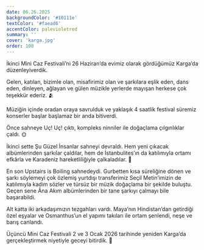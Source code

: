 ```yaml
---
date: 06.26.2025
backgroundColor: '#10111e'
textColor: '#faead6'
accentColor: palevioletred
summary: ''
cover: 'karga.jpg'
order: 100
---
```


İkinci Mini Caz Festivali’ni 26 Haziran’da evimiz olarak gördüğümüz Karga’da düzenleyiverdik. 

Gelen, katılan, bizimle olan, misafirimiz olan ve şarkılara eşlik eden, dans eden, dinleyen, ağlayan ve gülen müzikle yerlerde mayışan herkese çok teşekkür ederiz. 🫂 

Müziğin içinde oradan oraya savrulduk ve yaklaşık 4 saatlik festival süremiz konserler başlar başlamaz bir anda bitiverdi. 

Önce sahneye Uç! Uç! çıktı, kompleks ninniler ile doğaçlama çılgınlıklar çaldı. 🌞 

İkinci sette Şu Güzel İnsanlar sahneyi devraldı. Hem yeni çıkacak albümlerinden şarkılar çaldılar, hem de İstanbulites’ın da katılımıyla ortamı efkârla ve Karadeniz hareketliliğiyle çalkaladılar. 🎉 

En son Upstairs is Boiling sahnedeydi. Gurbetten kısa süreliğine dönen ve şarkı söylemeyi çok özlemiş yurtdışı transferimiz Seçil Metin’imizin de katılımıyla kadim sözler ve türsüz bir müzik doğaçlama bir şekilde buluştu. Geçen sene Âna Akım albümlerinden bir tane şarkıyı çalmayı bile başarabildi.  

Alt katta iki arkadaşımızın tezgahları vardı. Maya’nın Hindistan’dan getirdiği özel eşyalar ve Osmanthus’un el yapımı takıları ile ortam şenlendi, neşe ve barış canlandı.  

Üçüncü Mini Caz Festivali 2 ve 3 Ocak 2026 tarihinde yeniden Karga’da gerçekleştirmek niyetiyle geceyi bitirdik. 🌚 


<script async src="https://www.instagram.com/embed.js"></script>
<blockquote class="instagram-media" data-instgrm-permalink="https://www.instagram.com/p/DLpEmmRs-9y" data-instgrm-version="14" style="background:#000; border:0; border-radius:3px; box-shadow:0 0 1px 0 rgba(0,0,0,0.5),0 1px 10px 0 rgba(0,0,0,0.15); margin: 1px; max-width:658px; min-width:326px; padding:0; width:99.375%;width:-webkit-calc(100% - 2px); width:calc(100% - 2px);"></blockquote>